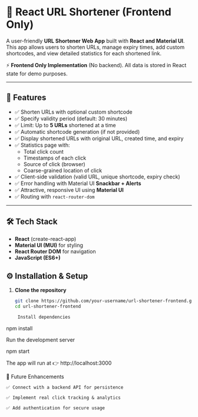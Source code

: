 # 🔗 React URL Shortener (Frontend Only)

A user-friendly **URL Shortener Web App** built with **React and Material UI**.  
This app allows users to shorten URLs, manage expiry times, add custom shortcodes, and view detailed statistics for each shortened link.  

⚡ **Frontend Only Implementation** (No backend). All data is stored in React state for demo purposes.

---

## 🚀 Features

- ✅ Shorten URLs with optional custom shortcode  
- ✅ Specify validity period (default: 30 minutes)  
- ✅ Limit: Up to **5 URLs** shortened at a time  
- ✅ Automatic shortcode generation (if not provided)  
- ✅ Display shortened URLs with original URL, created time, and expiry  
- ✅ Statistics page with:
  - Total click count  
  - Timestamps of each click  
  - Source of click (browser)  
  - Coarse-grained location of click  
- ✅ Client-side validation (valid URL, unique shortcode, expiry check)  
- ✅ Error handling with Material UI **Snackbar + Alerts**  
- ✅ Attractive, responsive UI using **Material UI**  
- ✅ Routing with `react-router-dom`  

---

## 🛠️ Tech Stack

- **React** (create-react-app)  
- **Material UI (MUI)** for styling  
- **React Router DOM** for navigation  
- **JavaScript (ES6+)**  



## ⚙️ Installation & Setup

1. **Clone the repository**
   ```bash
   git clone https://github.com/your-username/url-shortener-frontend.git
   cd url-shortener-frontend

    Install dependencies

npm install

Run the development server

npm start

The app will run at 👉 http://localhost:3000

🎯 Future Enhancements

    ✅ Connect with a backend API for persistence

    ✅ Implement real click tracking & analytics

    ✅ Add authentication for secure usage
